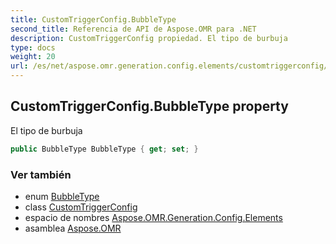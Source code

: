 ```yaml
---
title: CustomTriggerConfig.BubbleType
second_title: Referencia de API de Aspose.OMR para .NET
description: CustomTriggerConfig propiedad. El tipo de burbuja
type: docs
weight: 20
url: /es/net/aspose.omr.generation.config.elements/customtriggerconfig/bubbletype/
---
```

## CustomTriggerConfig.BubbleType property

El tipo de burbuja

```csharp
public BubbleType BubbleType { get; set; }
```

### Ver también

* enum [BubbleType](../../../aspose.omr.generation.config.enums/bubbletype/)
* class [CustomTriggerConfig](../)
* espacio de nombres [Aspose.OMR.Generation.Config.Elements](../../customtriggerconfig/)
* asamblea [Aspose.OMR](../../../)


